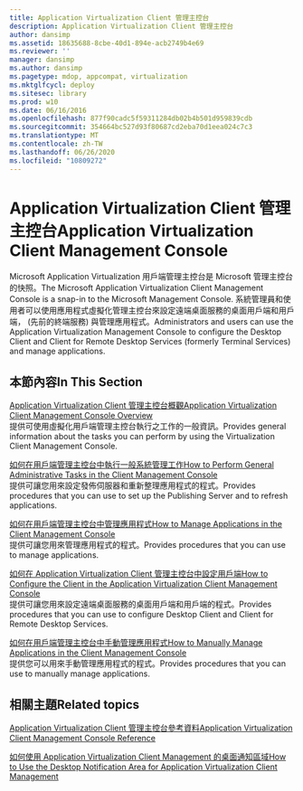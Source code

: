 ```yaml
---
title: Application Virtualization Client 管理主控台
description: Application Virtualization Client 管理主控台
author: dansimp
ms.assetid: 18635688-8cbe-40d1-894e-acb2749b4e69
ms.reviewer: ''
manager: dansimp
ms.author: dansimp
ms.pagetype: mdop, appcompat, virtualization
ms.mktglfcycl: deploy
ms.sitesec: library
ms.prod: w10
ms.date: 06/16/2016
ms.openlocfilehash: 877f90cadc5f59311284db02b4b501d959839cdb
ms.sourcegitcommit: 354664bc527d93f80687cd2eba70d1eea024c7c3
ms.translationtype: MT
ms.contentlocale: zh-TW
ms.lasthandoff: 06/26/2020
ms.locfileid: "10809272"
---
```

# <span data-ttu-id="d31ad-103">Application Virtualization Client 管理主控台</span><span class="sxs-lookup"><span data-stu-id="d31ad-103">Application Virtualization Client Management Console</span></span>


<span data-ttu-id="d31ad-104">Microsoft Application Virtualization 用戶端管理主控台是 Microsoft 管理主控台的快照。</span><span class="sxs-lookup"><span data-stu-id="d31ad-104">The Microsoft Application Virtualization Client Management Console is a snap-in to the Microsoft Management Console.</span></span> <span data-ttu-id="d31ad-105">系統管理員和使用者可以使用應用程式虛擬化管理主控台來設定遠端桌面服務的桌面用戶端和用戶端， (先前的終端服務) 與管理應用程式。</span><span class="sxs-lookup"><span data-stu-id="d31ad-105">Administrators and users can use the Application Virtualization Management Console to configure the Desktop Client and Client for Remote Desktop Services (formerly Terminal Services) and manage applications.</span></span>

## <span data-ttu-id="d31ad-106">本節內容</span><span class="sxs-lookup"><span data-stu-id="d31ad-106">In This Section</span></span>


<a href="" id="application-virtualization-client-management-console-overview"></a>[<span data-ttu-id="d31ad-107">Application Virtualization Client 管理主控台概觀</span><span class="sxs-lookup"><span data-stu-id="d31ad-107">Application Virtualization Client Management Console Overview</span></span>](application-virtualization-client-management-console-overview.md)  
<span data-ttu-id="d31ad-108">提供可使用虛擬化用戶端管理主控台執行之工作的一般資訊。</span><span class="sxs-lookup"><span data-stu-id="d31ad-108">Provides general information about the tasks you can perform by using the Virtualization Client Management Console.</span></span>

<a href="" id="how-to-perform-general-administrative-tasks-in-the-client-management-console"></a>[<span data-ttu-id="d31ad-109">如何在用戶端管理主控台中執行一般系統管理工作</span><span class="sxs-lookup"><span data-stu-id="d31ad-109">How to Perform General Administrative Tasks in the Client Management Console</span></span>](how-to-perform-general-administrative-tasks-in-the-client-management-console.md)  
<span data-ttu-id="d31ad-110">提供可讓您用來設定發佈伺服器和重新整理應用程式的程式。</span><span class="sxs-lookup"><span data-stu-id="d31ad-110">Provides procedures that you can use to set up the Publishing Server and to refresh applications.</span></span>

<a href="" id="how-to-manage-applications-in-the-client-management-console"></a>[<span data-ttu-id="d31ad-111">如何在用戶端管理主控台中管理應用程式</span><span class="sxs-lookup"><span data-stu-id="d31ad-111">How to Manage Applications in the Client Management Console</span></span>](how-to-manage-applications-in-the-client-management-console.md)  
<span data-ttu-id="d31ad-112">提供可讓您用來管理應用程式的程式。</span><span class="sxs-lookup"><span data-stu-id="d31ad-112">Provides procedures that you can use to manage applications.</span></span>

<a href="" id="how-to-configure-the-client-in-the-application-virtualization-client-management-console"></a>[<span data-ttu-id="d31ad-113">如何在 Application Virtualization Client 管理主控台中設定用戶端</span><span class="sxs-lookup"><span data-stu-id="d31ad-113">How to Configure the Client in the Application Virtualization Client Management Console</span></span>](how-to-configure-the-client-in-the-application-virtualization-client-management-console.md)  
<span data-ttu-id="d31ad-114">提供可讓您用來設定遠端桌面服務的桌面用戶端和用戶端的程式。</span><span class="sxs-lookup"><span data-stu-id="d31ad-114">Provides procedures that you can use to configure Desktop Client and Client for Remote Desktop Services.</span></span>

<a href="" id="how-to-manually-manage-applications-in-the-client-management-console"></a>[<span data-ttu-id="d31ad-115">如何在用戶端管理主控台中手動管理應用程式</span><span class="sxs-lookup"><span data-stu-id="d31ad-115">How to Manually Manage Applications in the Client Management Console</span></span>](how-to-manually-manage-applications-in-the-client-management-console.md)  
<span data-ttu-id="d31ad-116">提供您可以用來手動管理應用程式的程式。</span><span class="sxs-lookup"><span data-stu-id="d31ad-116">Provides procedures that you can use to manually manage applications.</span></span>

## <span data-ttu-id="d31ad-117">相關主題</span><span class="sxs-lookup"><span data-stu-id="d31ad-117">Related topics</span></span>


[<span data-ttu-id="d31ad-118">Application Virtualization Client 管理主控台參考資料</span><span class="sxs-lookup"><span data-stu-id="d31ad-118">Application Virtualization Client Management Console Reference</span></span>](application-virtualization-client-management-console-reference.md)

[<span data-ttu-id="d31ad-119">如何使用 Application Virtualization Client Management 的桌面通知區域</span><span class="sxs-lookup"><span data-stu-id="d31ad-119">How to Use the Desktop Notification Area for Application Virtualization Client Management</span></span>](how-to-use-the-desktop-notification-area-for-application-virtualization-client-management.md)

 

 






